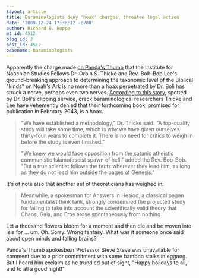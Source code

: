 ```yaml
---
layout: article
title: Baraminologists deny 'hoax' charges, threaten legal action
date: '2009-12-24 17:30:12 -0700'
author: Richard B. Hoppe
mt_id: 4512
blog_id: 2
post_id: 4512
basename: baraminologists
---
```

Apparently the charge made [on Panda's Thumb](http://pandasthumb.org/archives/2009/12/creation-scienc-1.html) that the Institute for Noachian Studies Fellows Dr. Orbin S. Thicke and Rev. Bob-Bob Lee's ground-breaking approach to determining the taxonomic level of the Biblical "kinds" on Noah's Ark is no more than a hoax perpetrated by Dr. Boli has struck a nerve, perhaps even two nerves.  [According to this story](http://drboli.wordpress.com/2009/12/24/dr-bolis-press-clipping-bureau-22/), spotted by Dr. Boli's clipping service, crack baraminological researchers Thicke and Lee have vehemently denied that their forthcoming book, promised for publication in February 2043, is a hoax.  

> "We have established a methodology," Dr. Thicke said. "A top-quality study will take some time, which is why we have given ourselves thirty-four years to complete it. There is no need for critics to weigh in before the study is even finished."
> 
> "We knew we would face opposition from the satanic atheistic communistic Islamofascist spawn of hell," added the Rev. Bob-Bob. "But a true scientist follows the facts wherever they lead him, as long as they do not lead him outside the pages of Genesis."

It's of note also that another set of theoreticians has weighed in:

> Meanwhile, a spokesman for Answers in Hesiod, a classical pagan fundamentalist think tank, strongly condemned the projected study for failing to take into account the scientifically valid theory that Chaos, Gaia, and Eros arose spontaneously from nothing.

Let a thousand flowers bloom for a moment and then die and be woven into leis for ... um.  Oh.  Sorry.  Wrong fantasy.  What was it someone once said about open minds and falling brains?

Panda's Thumb spokesbear Professor Steve Steve was unavailable for comment due to a prior commitment with some bamboo stalks in eggnog.  But I heard him exclaim as he trundled out of sight, "Happy holidays to all, and to all a good night!"
